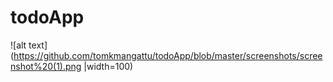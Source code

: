 # todoApp

![alt text](https://github.com/tomkmangattu/todoApp/blob/master/screenshots/screenshot%20(1).png |width=100)
